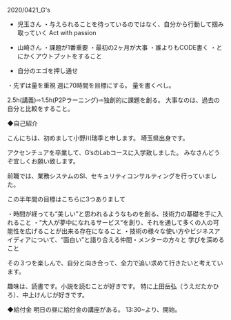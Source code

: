 2020/0421_G's

- 児玉さん
・与えられることを待っているのではなく、自分から行動して掴み取っていく
Act with passion

- 山崎さん
・課題が1番重要
・最初の2ヶ月が大事
・誰よりもCODE書く
・とにかくアウトプットをすること

- 自分のエゴを押し通せ

・先ずは量を重視
週に70時間を目標にする。
量を書くべし。

2.5h(講義)⇨1.5h(P2Pラーニング)⇨独創的に課題を創る。
大事なのは、過去の自分と比較をすること。

◆自己紹介

こんにちは、初めまして小野川瑞季と申します。
埼玉県出身です。

アクセンチュアを卒業して、G’sのLabコースに入学致しました。
みなさんどうぞ宜しくお願い致します。

前職では、業務システムのSI、セキュリティコンサルティングを行っていました。

この半年間の目標はこちらに3つありまして

・時間が経っても“美しい”と思われるようなものを創る、技術力の基礎を手に入れること
・“大人が夢中になれるサービス“を創り、それを通して多くの人の可能性を広げることが出来る存在になること
・技術の様々な使い方やビジネスアイディアについて、“面白い”と語り合える仲間・メンターの方々と 学びを深めること

その３つを楽しんで、自分と向き合って、全力で追い求めて行きたいと考えています。

趣味は、読書です。小説を読むことが好きです。
特に上田岳弘（うえだたかひろ）、中上けんじが好きです。

◆給付金
明日の昼に給付金の講座がある。
13:30~より、開始。

